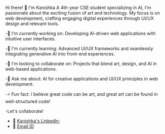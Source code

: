 ###
Hi there! 👋 I'm Kanishka 
A 4th-year CSE student specializing in AI, I'm passionate about the exciting fusion of art and technology. My focus is on web development, crafting engaging digital experiences through UI/UX design and relevant tools.

-🔭 I'm currently working on: Developing AI-driven web applications with intuitive user interfaces.<br />

-🌱 I'm currently learning: Advanced UI/UX frameworks and seamlessly integrating generative AI into front-end experiences.<br />

-👯 I'm looking to collaborate on: Projects that blend art, design, and AI in web-based applications.<br />

-💬 Ask me about: AI for creative applications and UI/UX principles in web development.<br />

-⚡ Fun fact: I believe great code can be art, and great art can be found in well-structured code!<br />

-Let's collaborate!
* 🤝 [Kanishka's LinkedIn:](https://www.linkedin.com/in/kanishka-jingar-85b02824b?utm_source=share&utm_campaign=share_via&utm_content=profile&utm_medium=android_app)
* 🔗 [Email ID](jkanishka2304@gmail.com)
